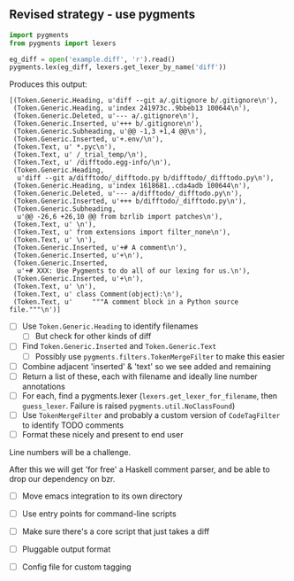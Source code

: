 

## Revised strategy - use pygments

```python
import pygments
from pygments import lexers

eg_diff = open('example.diff', 'r').read()
pygments.lex(eg_diff, lexers.get_lexer_by_name('diff'))
```

Produces this output:


    [(Token.Generic.Heading, u'diff --git a/.gitignore b/.gitignore\n'),
     (Token.Generic.Heading, u'index 241973c..9bbeb13 100644\n'),
     (Token.Generic.Deleted, u'--- a/.gitignore\n'),
     (Token.Generic.Inserted, u'+++ b/.gitignore\n'),
     (Token.Generic.Subheading, u'@@ -1,3 +1,4 @@\n'),
     (Token.Generic.Inserted, u'+.env/\n'),
     (Token.Text, u' *.pyc\n'),
     (Token.Text, u' /_trial_temp/\n'),
     (Token.Text, u' /difftodo.egg-info/\n'),
     (Token.Generic.Heading,
      u'diff --git a/difftodo/_difftodo.py b/difftodo/_difftodo.py\n'),
     (Token.Generic.Heading, u'index 1618681..cda4adb 100644\n'),
     (Token.Generic.Deleted, u'--- a/difftodo/_difftodo.py\n'),
     (Token.Generic.Inserted, u'+++ b/difftodo/_difftodo.py\n'),
     (Token.Generic.Subheading,
      u'@@ -26,6 +26,10 @@ from bzrlib import patches\n'),
     (Token.Text, u' \n'),
     (Token.Text, u' from extensions import filter_none\n'),
     (Token.Text, u' \n'),
     (Token.Generic.Inserted, u'+# A comment\n'),
     (Token.Generic.Inserted, u'+\n'),
     (Token.Generic.Inserted,
      u'+# XXX: Use Pygments to do all of our lexing for us.\n'),
     (Token.Generic.Inserted, u'+\n'),
     (Token.Text, u' \n'),
     (Token.Text, u' class Comment(object):\n'),
     (Token.Text, u'     """A comment block in a Python source file."""\n')]


* [ ] Use `Token.Generic.Heading` to identify filenames
  * [ ] But check for other kinds of diff
* [ ] Find `Token.Generic.Inserted` and `Token.Generic.Text`
  * [ ] Possibly use `pygments.filters.TokenMergeFilter` to make this easier
* [ ] Combine adjacent 'inserted' & 'text' so we see added and remaining
* [ ] Return a list of these, each with filename and ideally line number annotations
* [ ] For each, find a pygments.lexer (`lexers.get_lexer_for_filename`, then `guess_lexer`. Failure is raised `pygments.util.NoClassFound`)
* [ ] Use `TokenMergeFilter` and probably a custom version of `CodeTagFilter` to identify TODO comments
* [ ] Format these nicely and present to end user

Line numbers will be a challenge.

After this we will get 'for free' a Haskell comment parser, and be able to
drop our dependency on bzr.

* [ ] Move emacs integration to its own directory
* [ ] Use entry points for command-line scripts
* [ ] Make sure there's a core script that just takes a diff
* [ ] Pluggable output format
* [ ] Config file for custom tagging

